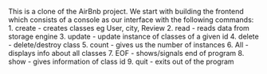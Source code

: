 This is a clone of the AirBnb project.
We start with building the frontend which consists of a console as our interface with the following commands:
    1. create - creates classes eg User, city, Review
    2. read - reads data from storage engine
    3. update - update instance of classes of a given id
    4. delete - delete/destroy class
    5. count - gives us the number of instances
    6. All - displays info about all classes
    7. EOF - shows/signals end of program
    8. show - gives information of class id
    9. quit - exits out of the program
